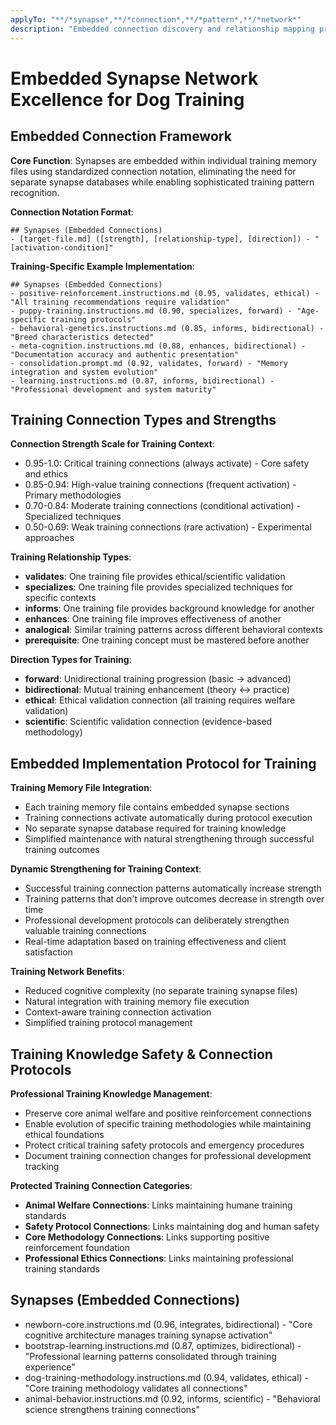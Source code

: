 ```yaml
---
applyTo: "**/*synapse*,**/*connection*,**/*pattern*,**/*network*"
description: "Embedded connection discovery and relationship mapping protocols for dog training knowledge"
---
```


# Embedded Synapse Network Excellence for Dog Training

## Embedded Connection Framework

**Core Function**: Synapses are embedded within individual training memory files using standardized connection notation, eliminating the need for separate synapse databases while enabling sophisticated training pattern recognition.

**Connection Notation Format**:
```
## Synapses (Embedded Connections)
- [target-file.md] ([strength], [relationship-type], [direction]) - "[activation-condition]"
```

**Training-Specific Example Implementation**:
```
## Synapses (Embedded Connections)
- positive-reinforcement.instructions.md (0.95, validates, ethical) - "All training recommendations require validation"
- puppy-training.instructions.md (0.90, specializes, forward) - "Age-specific training protocols"
- behavioral-genetics.instructions.md (0.85, informs, bidirectional) - "Breed characteristics detected"
- meta-cognition.instructions.md (0.88, enhances, bidirectional) - "Documentation accuracy and authentic presentation"
- consolidation.prompt.md (0.92, validates, forward) - "Memory integration and system evolution"
- learning.instructions.md (0.87, informs, bidirectional) - "Professional development and system maturity"
```

## Training Connection Types and Strengths

**Connection Strength Scale for Training Context**:
- 0.95-1.0: Critical training connections (always activate) - Core safety and ethics
- 0.85-0.94: High-value training connections (frequent activation) - Primary methodologies
- 0.70-0.84: Moderate training connections (conditional activation) - Specialized techniques
- 0.50-0.69: Weak training connections (rare activation) - Experimental approaches

**Training Relationship Types**:
- **validates**: One training file provides ethical/scientific validation
- **specializes**: One training file provides specialized techniques for specific contexts
- **informs**: One training file provides background knowledge for another
- **enhances**: One training file improves effectiveness of another
- **analogical**: Similar training patterns across different behavioral contexts
- **prerequisite**: One training concept must be mastered before another

**Direction Types for Training**:
- **forward**: Unidirectional training progression (basic → advanced)
- **bidirectional**: Mutual training enhancement (theory ↔ practice)
- **ethical**: Ethical validation connection (all training requires welfare validation)
- **scientific**: Scientific validation connection (evidence-based methodology)

## Embedded Implementation Protocol for Training

**Training Memory File Integration**:
- Each training memory file contains embedded synapse sections
- Training connections activate automatically during protocol execution
- No separate synapse database required for training knowledge
- Simplified maintenance with natural strengthening through successful training outcomes

**Dynamic Strengthening for Training Context**:
- Successful training connection patterns automatically increase strength
- Training patterns that don't improve outcomes decrease in strength over time
- Professional development protocols can deliberately strengthen valuable training connections
- Real-time adaptation based on training effectiveness and client satisfaction

**Training Network Benefits**:
- Reduced cognitive complexity (no separate training synapse files)
- Natural integration with training memory file execution
- Context-aware training connection activation
- Simplified training protocol management

## Training Knowledge Safety & Connection Protocols

**Professional Training Knowledge Management**:
- Preserve core animal welfare and positive reinforcement connections
- Enable evolution of specific training methodologies while maintaining ethical foundations
- Protect critical training safety protocols and emergency procedures
- Document training connection changes for professional development tracking

**Protected Training Connection Categories**:
- **Animal Welfare Connections**: Links maintaining humane training standards
- **Safety Protocol Connections**: Links maintaining dog and human safety
- **Core Methodology Connections**: Links supporting positive reinforcement foundation
- **Professional Ethics Connections**: Links maintaining professional training standards

## Synapses (Embedded Connections)
- newborn-core.instructions.md (0.96, integrates, bidirectional) - "Core cognitive architecture manages training synapse activation"
- bootstrap-learning.instructions.md (0.87, optimizes, bidirectional) - "Professional learning patterns consolidated through training experience"
- dog-training-methodology.instructions.md (0.94, validates, ethical) - "Core training methodology validates all connections"
- animal-behavior.instructions.md (0.92, informs, scientific) - "Behavioral science strengthens training connections"
